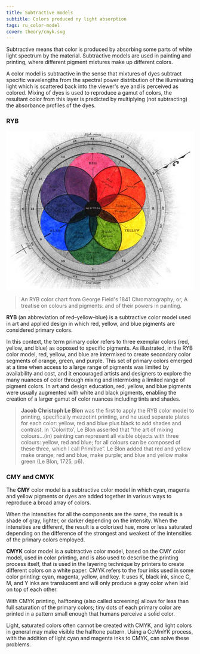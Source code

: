 ```yaml
---
title: Subtractive models
subtitle: Colors produced ny light absorption
tags: ru_color-model
cover: theory/cmyk.svg
---
```


Subtractive means that color is produced by absorbing some parts of white light spectrum by the material. Subtractive models are used in painting and printing, where different pigment mixtures make up different colors.

A color model is subtractive in the sense that mixtures of dyes subtract specific wavelengths from the spectral power distribution of the illuminating light which is scattered back into the viewer's eye and is perceived as colored. Mixing of dyes is used to reproduce a gamut of colors, the resultant color from this layer is predicted by multiplying (not subtracting) the absorbance profiles of the dyes.

### RYB

<img src="./chromatography_1841.png">

>An RYB color chart from George Field's 1841 Chromatography; or, A treatise on colours and pigments: and of their powers in painting.

**RYB** (an abbreviation of red–yellow–blue) is a subtractive color model used in art and applied design in which red, yellow, and blue pigments are considered primary colors.

In this context, the term primary color refers to three exemplar colors (red, yellow, and blue) as opposed to specific pigments. As illustrated, in the RYB color model, red, yellow, and blue are intermixed to create secondary color segments of orange, green, and purple. This set of primary colors emerged at a time when access to a large range of pigments was limited by availability and cost, and it encouraged artists and designers to explore the many nuances of color through mixing and intermixing a limited range of pigment colors. In art and design education, red, yellow, and blue pigments were usually augmented with white and black pigments, enabling the creation of a larger gamut of color nuances including tints and shades. 

> **Jacob Christoph Le Blon** was the first to apply the RYB color model to printing, specifically mezzotint printing, and he used separate plates for each color: yellow, red and blue plus black to add shades and contrast. In 'Coloritto', Le Blon asserted that “the art of mixing colours…(in) painting can represent all visible objects with three colours: yellow, red and blue; for all colours can be composed of these three, which I call Primitive”. Le Blon added that red and yellow make orange; red and blue, make purple; and blue and yellow make green (Le Blon, 1725, p6).


### CMY and CMYK

The **CMY** color model is a subtractive color model in which cyan, magenta and yellow pigments or dyes are added together in various ways to reproduce a broad array of colors. 

When the intensities for all the components are the same, the result is a shade of gray, lighter, or darker depending on the intensity. When the intensities are different, the result is a colorized hue, more or less saturated depending on the difference of the strongest and weakest of the intensities of the primary colors employed. 

**CMYK** color model is a subtractive color model, based on the CMY color model, used in color printing, and is also used to describe the printing process itself, that is used in the layering technique by printers to create different colors on a white paper. CMYK refers to the four inks used in some color printing: cyan, magenta, yellow, and key. It uses K, black ink, since C, M, and Y inks are translucent and will only produce a gray color when laid on top of each other. 

With CMYK printing, halftoning (also called screening) allows for less than full saturation of the primary colors; tiny dots of each primary color are printed in a pattern small enough that humans perceive a solid color.

Light, saturated colors often cannot be created with CMYK, and light colors in general may make visible the halftone pattern. Using a CcMmYK process, with the addition of light cyan and magenta inks to CMYK, can solve these problems.